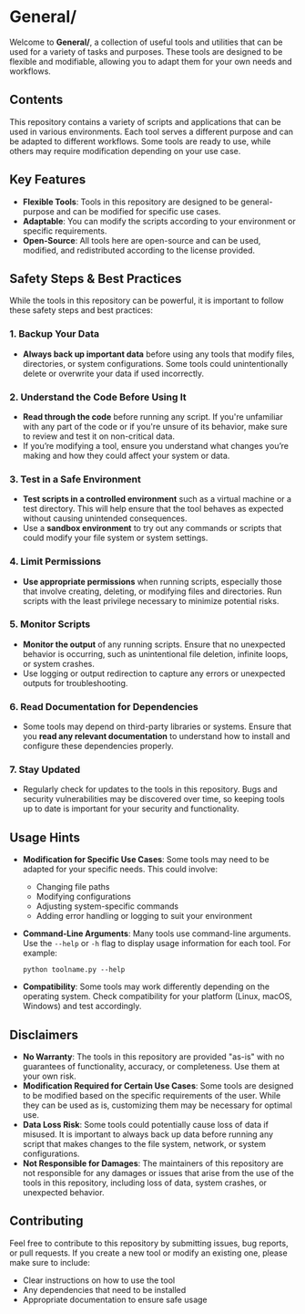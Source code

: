 # General/

Welcome to **General/**, a collection of useful tools and utilities that can be used for a variety of tasks and purposes. These tools are designed to be flexible and modifiable, allowing you to adapt them for your own needs and workflows.

## Contents

This repository contains a variety of scripts and applications that can be used in various environments. Each tool serves a different purpose and can be adapted to different workflows. Some tools are ready to use, while others may require modification depending on your use case.

## Key Features

- **Flexible Tools**: Tools in this repository are designed to be general-purpose and can be modified for specific use cases.
- **Adaptable**: You can modify the scripts according to your environment or specific requirements.
- **Open-Source**: All tools here are open-source and can be used, modified, and redistributed according to the license provided.

## Safety Steps & Best Practices

While the tools in this repository can be powerful, it is important to follow these safety steps and best practices:

### 1. **Backup Your Data**
   - **Always back up important data** before using any tools that modify files, directories, or system configurations. Some tools could unintentionally delete or overwrite your data if used incorrectly.

### 2. **Understand the Code Before Using It**
   - **Read through the code** before running any script. If you're unfamiliar with any part of the code or if you're unsure of its behavior, make sure to review and test it on non-critical data.
   - If you’re modifying a tool, ensure you understand what changes you’re making and how they could affect your system or data.

### 3. **Test in a Safe Environment**
   - **Test scripts in a controlled environment** such as a virtual machine or a test directory. This will help ensure that the tool behaves as expected without causing unintended consequences.
   - Use a **sandbox environment** to try out any commands or scripts that could modify your file system or system settings.

### 4. **Limit Permissions**
   - **Use appropriate permissions** when running scripts, especially those that involve creating, deleting, or modifying files and directories. Run scripts with the least privilege necessary to minimize potential risks.

### 5. **Monitor Scripts**
   - **Monitor the output** of any running scripts. Ensure that no unexpected behavior is occurring, such as unintentional file deletion, infinite loops, or system crashes.
   - Use logging or output redirection to capture any errors or unexpected outputs for troubleshooting.

### 6. **Read Documentation for Dependencies**
   - Some tools may depend on third-party libraries or systems. Ensure that you **read any relevant documentation** to understand how to install and configure these dependencies properly.

### 7. **Stay Updated**
   - Regularly check for updates to the tools in this repository. Bugs and security vulnerabilities may be discovered over time, so keeping tools up to date is important for your security and functionality.

## Usage Hints

- **Modification for Specific Use Cases**: Some tools may need to be adapted for your specific needs. This could involve:
  - Changing file paths
  - Modifying configurations
  - Adjusting system-specific commands
  - Adding error handling or logging to suit your environment

- **Command-Line Arguments**: Many tools use command-line arguments. Use the `--help` or `-h` flag to display usage information for each tool. For example:
  ```
  python toolname.py --help
  ```

- **Compatibility**: Some tools may work differently depending on the operating system. Check compatibility for your platform (Linux, macOS, Windows) and test accordingly.

## Disclaimers

- **No Warranty**: The tools in this repository are provided "as-is" with no guarantees of functionality, accuracy, or completeness. Use them at your own risk.
- **Modification Required for Certain Use Cases**: Some tools are designed to be modified based on the specific requirements of the user. While they can be used as is, customizing them may be necessary for optimal use.
- **Data Loss Risk**: Some tools could potentially cause loss of data if misused. It is important to always back up data before running any script that makes changes to the file system, network, or system configurations.
- **Not Responsible for Damages**: The maintainers of this repository are not responsible for any damages or issues that arise from the use of the tools in this repository, including loss of data, system crashes, or unexpected behavior.
  
## Contributing

Feel free to contribute to this repository by submitting issues, bug reports, or pull requests. If you create a new tool or modify an existing one, please make sure to include:
- Clear instructions on how to use the tool
- Any dependencies that need to be installed
- Appropriate documentation to ensure safe usage